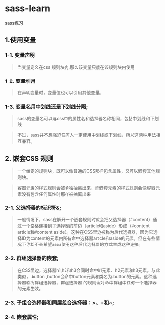 # sass-learn
sass练习
## 1.使用变量
### 1-1. 变量声明
> 当变量定义在css 规则块内,那么该变量只能在该规则块内使用

### 1-2. 变量引用
> 在声明变量时，变量值也可以引用其他变量。

### 1-3. 变量名用中划线还是下划线分隔;
> sass的变量名可以与css中的属性名和选择器名称相同，包括中划线和下划线

> 不过，sass并不想强迫任何人一定使用中划线或下划线，所以这两种用法相互兼容。

## 2. 嵌套CSS 规则
> 一个给定的规则块，既可以像普通的CSS那样包含属性，又可以嵌套其他规则块。

>容器元素的样式规则会被单独抽离出来，而嵌套元素的样式规则会像容器元素没有包含任何属性时那样被抽离出来

### 2-1. 父选择器的标识符&;
> 一般情况下，sass在解开一个嵌套规则时就会把父选择器（#content）通过一个空格连接到子选择器的前边（article和aside）形成（#content article和#content aside）。这种在CSS里边被称为后代选择器，因为它选择ID为content的元素内所有命中选择器article和aside的元素。但在有些情况下你却不会希望sass使用这种后代选择器的方式生成这种连接。

### 2-2. 群组选择器的嵌套;
> 在CSS里边，选择器h1,h2和h3会同时命中h1元素、h2元素和h3元素。与此类似，.button ,button会命中button元素和类名为.button的元素。这种选择器称为群组选择器。群组选择器 的规则会对命中群组中任何一个选择器的元素生效。

### 2-3. 子组合选择器和同层组合选择器：>、+和~;

### 2-4. 嵌套属性;
